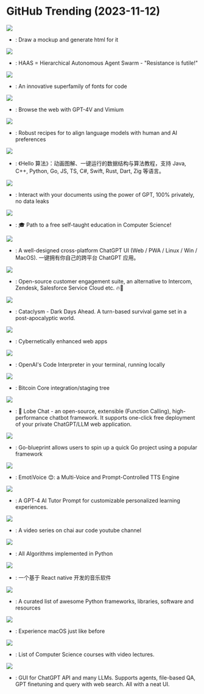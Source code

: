 # GitHub Trending (2023-11-12)

![](https://img.shields.io/badge/TypeScript-New%20961-green?style=flat-square&logo=appveyor)
- [](https://github.comundefined): Draw a mockup and generate html for it

![](https://img.shields.io/badge/Python-New%20312-green?style=flat-square&logo=appveyor)
- [](https://github.comundefined): HAAS = Hierarchical Autonomous Agent Swarm - "Resistance is futile!"

![](https://img.shields.io/badge/TypeScript-New%201-green?style=flat-square&logo=appveyor)
- [](https://github.comundefined): An innovative superfamily of fonts for code

![](https://img.shields.io/badge/Python-New%20262-green?style=flat-square&logo=appveyor)
- [](https://github.comundefined): Browse the web with GPT-4V and Vimium

![](https://img.shields.io/badge/Python-New%2084-green?style=flat-square&logo=appveyor)
- [](https://github.comundefined): Robust recipes for to align language models with human and AI preferences

![](https://img.shields.io/badge/Java-New%201-green?style=flat-square&logo=appveyor)
- [](https://github.comundefined): 《Hello 算法》：动画图解、一键运行的数据结构与算法教程，支持 Java, C++, Python, Go, JS, TS, C#, Swift, Rust, Dart, Zig 等语言。

![](https://img.shields.io/badge/Python-New%201-green?style=flat-square&logo=appveyor)
- [](https://github.comundefined): Interact with your documents using the power of GPT, 100% privately, no data leaks

![](https://img.shields.io/badge/none-New%20265-green?style=flat-square&logo=appveyor)
- [](https://github.comundefined): 🎓 Path to a free self-taught education in Computer Science!

![](https://img.shields.io/badge/TypeScript-New%20163-green?style=flat-square&logo=appveyor)
- [](https://github.comundefined): A well-designed cross-platform ChatGPT UI (Web / PWA / Linux / Win / MacOS). 一键拥有你自己的跨平台 ChatGPT 应用。

![](https://img.shields.io/badge/Ruby-New%20193-green?style=flat-square&logo=appveyor)
- [](https://github.comundefined): Open-source customer engagement suite, an alternative to Intercom, Zendesk, Salesforce Service Cloud etc. 🔥💬

![](https://img.shields.io/badge/C%2B%2B-New%2022-green?style=flat-square&logo=appveyor)
- [](https://github.comundefined): Cataclysm - Dark Days Ahead. A turn-based survival game set in a post-apocalyptic world.

![](https://img.shields.io/badge/JavaScript-New%2034-green?style=flat-square&logo=appveyor)
- [](https://github.comundefined): Cybernetically enhanced web apps

![](https://img.shields.io/badge/Python-New%20209-green?style=flat-square&logo=appveyor)
- [](https://github.comundefined): OpenAI's Code Interpreter in your terminal, running locally

![](https://img.shields.io/badge/C%2B%2B-New%2044-green?style=flat-square&logo=appveyor)
- [](https://github.comundefined): Bitcoin Core integration/staging tree

![](https://img.shields.io/badge/TypeScript-New%20261-green?style=flat-square&logo=appveyor)
- [](https://github.comundefined): 🤖 Lobe Chat - an open-source, extensible (Function Calling), high-performance chatbot framework. It supports one-click free deployment of your private ChatGPT/LLM web application.

![](https://img.shields.io/badge/Go-New%20123-green?style=flat-square&logo=appveyor)
- [](https://github.comundefined): Go-blueprint allows users to spin up a quick Go project using a popular framework

![](https://img.shields.io/badge/Python-New%20110-green?style=flat-square&logo=appveyor)
- [](https://github.comundefined): EmotiVoice 😊: a Multi-Voice and Prompt-Controlled TTS Engine

![](https://img.shields.io/badge/none-New%20149-green?style=flat-square&logo=appveyor)
- [](https://github.comundefined): A GPT-4 AI Tutor Prompt for customizable personalized learning experiences.

![](https://img.shields.io/badge/JavaScript-New%2043-green?style=flat-square&logo=appveyor)
- [](https://github.comundefined): A video series on chai aur code youtube channel

![](https://img.shields.io/badge/Python-New%2055-green?style=flat-square&logo=appveyor)
- [](https://github.comundefined): All Algorithms implemented in Python

![](https://img.shields.io/badge/TypeScript-New%2018-green?style=flat-square&logo=appveyor)
- [](https://github.comundefined): 一个基于 React native 开发的音乐软件

![](https://img.shields.io/badge/Python-New%20113-green?style=flat-square&logo=appveyor)
- [](https://github.comundefined): A curated list of awesome Python frameworks, libraries, software and resources

![](https://img.shields.io/badge/Python-New%2056-green?style=flat-square&logo=appveyor)
- [](https://github.comundefined): Experience macOS just like before

![](https://img.shields.io/badge/none-New%20118-green?style=flat-square&logo=appveyor)
- [](https://github.comundefined): List of Computer Science courses with video lectures.

![](https://img.shields.io/badge/Python-New%2058-green?style=flat-square&logo=appveyor)
- [](https://github.comundefined): GUI for ChatGPT API and many LLMs. Supports agents, file-based QA, GPT finetuning and query with web search. All with a neat UI.

